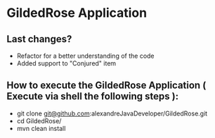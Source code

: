 # GildedRose Application

## Last changes?
- Refactor for a better understanding of the code
- Added support to "Conjured" item

## How to execute the GildedRose Application ( Execute via shell the following steps ):
-   git clone git@github.com:alexandreJavaDeveloper/GildedRose.git
-   cd GildedRose/
-   mvn clean install
